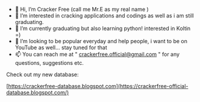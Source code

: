 - 👋 Hi, I’m Cracker Free (call me Mr.E as my real name )
- 👀 I’m interested in cracking applications and codings as well as i am still graduating.
- 🌱 I’m currently graduating but also learning python! interested in Koltin  =)
- 💞️ I’m looking to be popular everyday and help people, i want to be on YouTube as well... stay tuned for that
- 📫 You can reach me at " crackerfree.official@gmail.com " for any questions, suggestions etc.

Check out my new database:

[https://crackerfree-database.blogspot.com](https://crackerfree-official-database.blogspot.com/)
